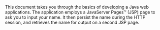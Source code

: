 This document takes you through the basics of developing a Java web applications. 
The application employs a JavaServer Pages™ (JSP) page to ask you to input your name. 
It then persist the name during the HTTP session, and retrieves the name for output on a second JSP page.
